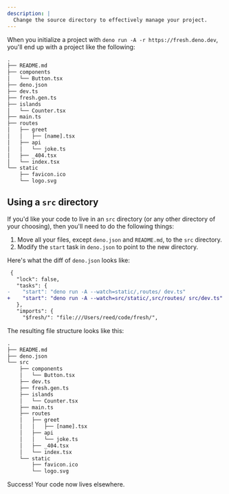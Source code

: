 ```yaml
---
description: |
  Change the source directory to effectively manage your project.
---
```


When you initialize a project with `deno run -A -r https://fresh.deno.dev`,
you'll end up with a project like the following:

```txt Project Structure
.
├── README.md
├── components
│   └── Button.tsx
├── deno.json
├── dev.ts
├── fresh.gen.ts
├── islands
│   └── Counter.tsx
├── main.ts
├── routes
│   ├── greet
│   │   ├── [name].tsx
│   ├── api
│   │   └── joke.ts
│   ├── _404.tsx
│   └── index.tsx
└── static
    ├── favicon.ico
    └── logo.svg
```

## Using a `src` directory

If you'd like your code to live in an `src` directory (or any other directory of
your choosing), then you'll need to do the following things:

1. Move all your files, except `deno.json` and `README.md`, to the `src`
   directory.
2. Modify the `start` task in `deno.json` to point to the new directory.

Here's what the diff of `deno.json` looks like:

```diff deno.json
 {
   "lock": false,
   "tasks": {
-    "start": "deno run -A --watch=static/,routes/ dev.ts"
+    "start": "deno run -A --watch=src/static/,src/routes/ src/dev.ts"
   },
   "imports": {
     "$fresh/": "file:///Users/reed/code/fresh/",
```

The resulting file structure looks like this:

```txt Project Structure
.
├── README.md
├── deno.json
└── src
    ├── components
    │   └── Button.tsx
    ├── dev.ts
    ├── fresh.gen.ts
    ├── islands
    │   └── Counter.tsx
    ├── main.ts
    ├── routes
    │   ├── greet
    │   │   ├── [name].tsx
    │   ├── api
    │   │   └── joke.ts
    │   ├── _404.tsx
    │   └── index.tsx
    └── static
        ├── favicon.ico
        └── logo.svg
```

Success! Your code now lives elsewhere.
